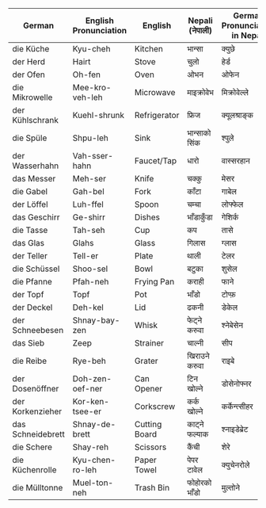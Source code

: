 
|**German**|**English Pronunciation**|**English**|**Nepali (नेपाली)**|**German Pronunciation in Nepali**|
|---|---|---|---|---|
|die Küche|Kyu-cheh|Kitchen|भान्सा|क्युछे|
|der Herd|Hairt|Stove|चुलो|हेर्ड|
|der Ofen|Oh-fen|Oven|ओभन|ओफेन|
|die Mikrowelle|Mee-kro-veh-leh|Microwave|माइक्रोवेभ|मिक्रोवेल्ले|
|der Kühlschrank|Kuehl-shrunk|Refrigerator|फ्रिज|क्यूलश्राङ्क|
|die Spüle|Shpu-leh|Sink|भान्साको सिंक|श्पुले|
|der Wasserhahn|Vah-sser-hahn|Faucet/Tap|धारो|वास्सरहान|
|das Messer|Meh-ser|Knife|चक्कु|मेसर|
|die Gabel|Gah-bel|Fork|काँटा|गाबेल|
|der Löffel|Luh-ffel|Spoon|चम्चा|लोफ्फेल|
|das Geschirr|Ge-shirr|Dishes|भाँडाकुँडा|गेशिर्क|
|die Tasse|Tah-seh|Cup|कप|तासे|
|das Glas|Glahs|Glass|गिलास|ग्लास|
|der Teller|Tell-er|Plate|थाली|टेलर|
|die Schüssel|Shoo-sel|Bowl|बटुका|शुसेल|
|die Pfanne|Pfah-neh|Frying Pan|कराही|फाने|
|der Topf|Topf|Pot|भाँडो|टोप्फ़|
|der Deckel|Deh-kel|Lid|ढकनी|डेकेल|
|der Schneebesen|Shnay-bay-zen|Whisk|फेट्ने करुवा|श्नेबेसेन|
|das Sieb|Zeep|Strainer|चाल्नी|सीप|
|die Reibe|Rye-beh|Grater|खिराउने करुवा|राइबे|
|der Dosenöffner|Doh-zen-oef-ner|Can Opener|टिन खोल्ने|डोसेनोफ्नर|
|der Korkenzieher|Kor-ken-tsee-er|Corkscrew|कर्क खोल्ने|कर्केन्त्सीहर|
|das Schneidebrett|Shnay-de-brett|Cutting Board|काट्ने फल्याक|श्नाइडेब्रेट|
|die Schere|Shay-reh|Scissors|कैंची|शेरे|
|die Küchenrolle|Kyu-chen-ro-leh|Paper Towel|पेपर टावेल|क्युचेनरोले|
|die Mülltonne|Muel-ton-neh|Trash Bin|फोहोरको भाँडो|मुल्तोने|
